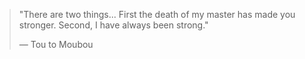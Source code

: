 > "There are two things... First the death of my master has made you stronger. Second, I have always been strong."
>
> — Tou to Moubou
